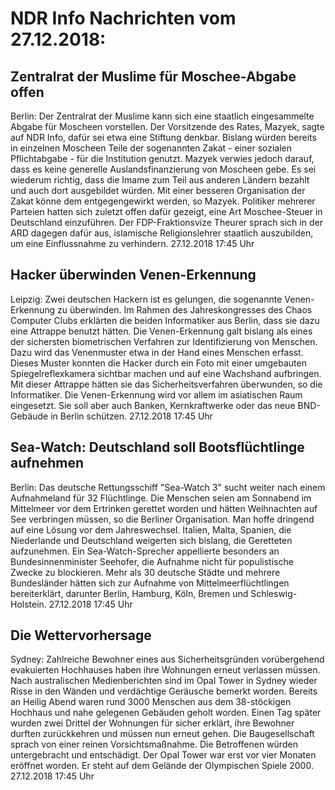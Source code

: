 # NDR Info Nachrichten vom 27.12.2018:


## Zentralrat der Muslime für Moschee-Abgabe offen
Berlin: Der Zentralrat der Muslime kann sich eine staatlich eingesammelte Abgabe für Moscheen vorstellen. Der Vorsitzende des Rates, Mazyek, sagte auf NDR Info, dafür sei etwa eine Stiftung denkbar. Bislang würden bereits in einzelnen Moscheen Teile der sogenannten Zakat - einer sozialen Pflichtabgabe - für die Institution genutzt. Mazyek verwies jedoch darauf, dass es keine generelle Auslandsfinanzierung von Moscheen gebe. Es sei wiederum richtig, dass die Imame zum Teil aus anderen Ländern bezahlt und auch dort ausgebildet würden. Mit einer besseren Organisation der Zakat könne dem entgegengewirkt werden, so Mazyek. Politiker mehrerer Parteien hatten sich zuletzt offen dafür gezeigt, eine Art Moschee-Steuer in Deutschland einzuführen. Der FDP-Fraktionsvize Theurer sprach sich in der ARD dagegen dafür aus, islamische Religionslehrer staatlich auszubilden, um eine Einflussnahme zu verhindern. 27.12.2018 17:45 Uhr 

## Hacker überwinden Venen-Erkennung
Leipzig:	Zwei deutschen Hackern ist es gelungen, die sogenannte Venen-Erkennung zu überwinden. Im Rahmen des Jahreskongresses des Chaos Computer Clubs erklärten die beiden Informatiker aus Berlin, dass sie dazu eine Attrappe benutzt hätten. Die Venen-Erkennung galt bislang als eines der sichersten biometrischen Verfahren zur Identifizierung von Menschen. Dazu wird das Venenmuster etwa in der Hand eines Menschen erfasst. Dieses Muster konnten die Hacker durch ein Foto mit einer umgebauten Spiegelreflexkamera sichtbar machen und auf eine Wachshand aufbringen. Mit dieser Attrappe hätten sie das Sicherheitsverfahren überwunden, so die Informatiker. Die Venen-Erkennung wird vor allem im asiatischen Raum eingesetzt. Sie soll aber auch Banken, Kernkraftwerke oder das neue BND-Gebäude in Berlin schützen. 27.12.2018 17:45 Uhr 

## Sea-Watch: Deutschland soll Bootsflüchtlinge aufnehmen
Berlin: Das deutsche Rettungsschiff "Sea-Watch 3" sucht weiter nach einem Aufnahmeland für 32 Flüchtlinge. Die Menschen seien am Sonnabend im Mittelmeer vor dem Ertrinken gerettet worden und hätten Weihnachten auf See verbringen müssen, so die Berliner Organisation. Man hoffe dringend auf eine Lösung vor dem Jahreswechsel. Italien, Malta, Spanien, die Niederlande und Deutschland weigerten sich bislang, die Geretteten aufzunehmen. Ein Sea-Watch-Sprecher appellierte besonders an Bundesinnenminister Seehofer, die Aufnahme nicht für populistische Zwecke zu blockieren. Mehr als 30 deutsche Städte und mehrere Bundesländer hätten sich zur Aufnahme von Mittelmeerflüchtlingen bereiterklärt, darunter Berlin, Hamburg, Köln, Bremen und Schleswig-Holstein. 27.12.2018 17:45 Uhr 

## Die Wettervorhersage
Sydney:	Zahlreiche Bewohner eines aus Sicherheitsgründen vorübergehend evakuierten Hochhauses haben ihre Wohnungen erneut verlassen müssen. Nach australischen Medienberichten sind im Opal Tower in Sydney wieder Risse in den Wänden und verdächtige Geräusche bemerkt worden. Bereits an Heilig Abend waren rund 3000 Menschen aus dem 38-stöckigen Hochhaus und nahe gelegenen Gebäuden geholt worden. Einen Tag später wurden zwei Drittel  der Wohnungen für sicher erklärt, ihre Bewohner durften zurückkehren und müssen nun erneut gehen. Die Baugesellschaft sprach von einer reinen Vorsichtsmaßnahme. Die Betroffenen würden untergebracht und entschädigt. Der Opal Tower war erst vor vier Monaten eröffnet worden. Er steht auf dem Gelände der Olympischen Spiele 2000. 27.12.2018 17:45 Uhr 
